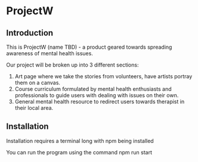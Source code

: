# ProjectW

## Introduction

This is ProjectW (name TBD) - a product geared towards spreading awareness of mental health issues.

Our project will be broken up into 3 different sections: 
1. Art page where we take the stories from volunteers, have artists portray them on a canvas.
2. Course curriculum formulated by mental health enthusiasts and professionals to guide users with dealing with issues on their own.
3. General mental health resource to redirect users towards therapist in their local area.

## Installation

Installation requires a terminal long with npm being installed

You can run the program using the command npm run start